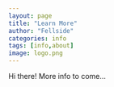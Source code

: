 ```yaml
---
layout: page
title: "Learn More"
author: "Fellside"
categories: info
tags: [info,about]
image: logo.png
---
```


Hi there! More info to come...
